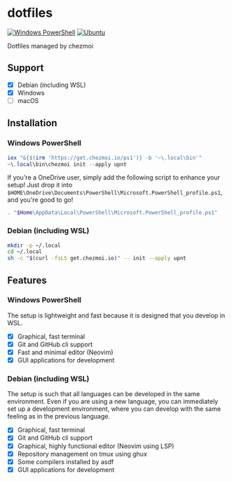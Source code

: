 # dotfiles

[![Windows PowerShell](https://github.com/upnt/dotfiles/actions/workflows/windows-installation.yml/badge.svg)](https://github.com/upnt/dotfiles/actions/workflows/windows-installation.yml)
[![Ubuntu](https://github.com/upnt/dotfiles/actions/workflows/ubuntu-installation.yml/badge.svg)](https://github.com/upnt/dotfiles/actions/workflows/ubuntu-installation.yml)

Dotfiles managed by chezmoi

## Support

- [x] Debian (including WSL)
- [x] Windows
- [ ] macOS

## Installation

### Windows PowerShell

```powershell
iex "&{$(irm 'https://get.chezmoi.io/ps1')} -b '~\.local\bin'"
~\.local\bin\chezmoi init --apply upnt
```

If you're a OneDrive user, simply add the following script to enhance your setup!
Just drop it into
`$HOME\OneDrive\Documents\PowerShell\Microsoft.PowerShell_profile.ps1`,
and you're good to go!

```powershell:Microsoft.PowerShell_profile.ps1
. "$Home\AppData\Local\PowerShell\Microsoft.PowerShell_profile.ps1"
```

### Debian (including WSL)

```bash
mkdir -p ~/.local
cd ~/.local
sh -c "$(curl -fsLS get.chezmoi.io)" -- init --apply upnt
```

## Features

### Windows PowerShell

The setup is lightweight and fast because it is designed that you develop in WSL.

- [x] Graphical, fast terminal
- [x] Git and GitHub cli support
- [x] Fast and minimal editor (Neovim)
- [x] GUI applications for development

### Debian (including WSL)

The setup is such that all languages can be developed in the same environment.
Even if you are using a new language,
you can immediately set up a development environment,
where you can develop with the same feeling as in the previous language.

- [x] Graphical, fast terminal
- [x] Git and GitHub cli support
- [x] Graphical, highly functional editor (Neovim using LSP)
- [x] Repository management on tmux using ghux
- [x] Some compilers installed by asdf
- [x] GUI applications for development
